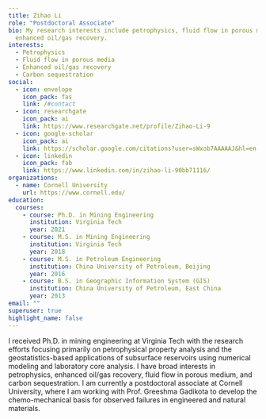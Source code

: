 ```yaml
---
title: Zihao Li
role: "Postdoctoral Associate"
bio: My research interests include petrophysics, fluid flow in porous media, and
  enhanced oil/gas recovery.
interests:
  - Petrophysics
  - Fluid flow in porous media
  - Enhanced oil/gas recovery
  - Carbon sequestration
social:
  - icon: envelope
    icon_pack: fas
    link: /#contact
  - icon: researchgate
    icon_pack: ai
    link: https://www.researchgate.net/profile/Zihao-Li-9
  - icon: google-scholar
    icon_pack: ai
    link: https://scholar.google.com/citations?user=sWxob7AAAAAJ&hl=en
  - icon: linkedin
    icon_pack: fab
    link: https://www.linkedin.com/in/zihao-li-90bb71116/
organizations:
  - name: Cornell University
    url: https://www.cornell.edu/
education:
  courses:
    - course: Ph.D. in Mining Engineering
      institution: Virginia Tech
      year: 2021
    - course: M.S. in Mining Engineering
      institution: Virginia Tech
      year: 2018
    - course: M.S. in Petroleum Engineering
      institution: China University of Petroleum, Beijing
      year: 2016
    - course: B.S. in Geographic Information System (GIS)
      institution: China University of Petroleum, East China
      year: 2013
email: ""
superuser: true
highlight_name: false
---
```

I received Ph.D. in mining engineering at Virginia Tech with the research efforts focusing primarily on petrophysical property analysis and the geostatistics-based applications of subsurface reservoirs using numerical modeling and laboratory core analysis. I have broad interests in petrophysics, enhanced oil/gas recovery, fluid flow in porous medium, and carbon sequestration. I am currently a postdoctoral associate at Cornell University, where I am working with Prof. Greeshma Gadikota to develop the chemo-mechanical basis for observed failures in engineered and natural materials.
